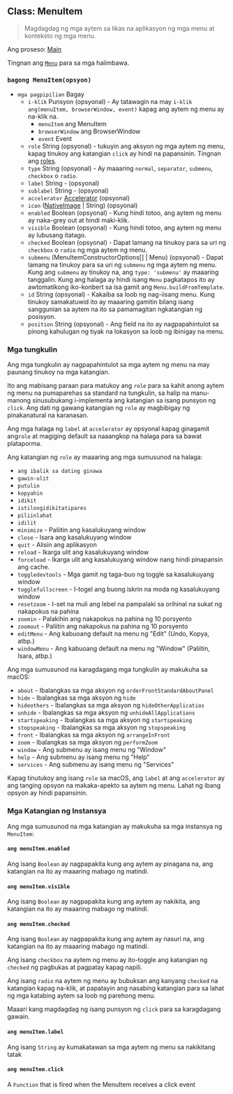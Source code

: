 ## Class: MenuItem

> Magdagdag ng mga aytem sa likas na aplikasyon ng mga menu at konteksto ng mga menu.

Ang proseso: [Main](../glossary.md#main-process)

Tingnan ang [`Menu`](menu.md) para sa mga halimbawa.

### `bagong MenuItem(opsyon)`

* `mga pagpipilian` Bagay 
  * `i-klik` Punsyon (opsyonal) - Ay tatawagin na may `i-klik ang(menuItem, browserWindow, event)` kapag ang aytem ng menu ay na-klik na. 
    * `menuItem` ang MenuItem
    * `browserWindow` ang BrowserWindow
    * `event` Event
  * `role` String (opsyonal) - tukuyin ang aksyon ng mga aytem ng menu, kapag tinukoy ang katangian `click` ay hindi na papansinin. Tingnan ang [roles](#roles).
  * `type` String (opsyonal) - Ay maaaring `normal`, `separator`, `submenu`, `checkbox` o `radio`.
  * `label` String - (opsyonal)
  * `sublabel` String - (opsyonal)
  * `accelerator` [Accelerator](accelerator.md) (opsyonal)
  * `icon` ([NativeImage](native-image.md) | String) (opsyonal)
  * `enabled` Boolean (opsyonal) - Kung hindi totoo, ang aytem ng menu ay naka-grey out at hindi maki-klik.
  * `visible` Boolean (opsyonal) - Kung hindi totoo, ang aytem ng menu ay lubusang itatago.
  * `checked` Boolean (opsyonal) - Dapat lamang na tinukoy para sa uri ng `checkbox` o `radio` ng mga aytem ng menu.
  * `submenu` (MenuItemConstructorOptions[] | Menu) (opsyonal) - Dapat lamang na tinukoy para sa uri ng `submenu` ng mga aytem ng menu. Kung ang `submenu` ay tinukoy na, ang `type: 'submenu'` ay maaaring tanggalin. Kung ang halaga ay hindi isang `Menu` pagkatapos ito ay awtomatikong iko-konbert sa isa gamit ang `Menu.buildFromTemplate`.
  * `id` String (opsyonal) - Kakaiba sa loob ng nag-iisang menu. Kung tinukoy samakatuwid ito ay maaaring gamitin bilang isang sanggunian sa aytem na ito sa pamamagitan ngkatangian ng posisyon.
  * `position` String (opsyonal) - Ang field na ito ay nagpapahintulot sa pinong kahulugan ng tiyak na lokasyon sa loob ng ibinigay na menu.

### Mga tungkulin

Ang mga tungkulin ay nagpapahintulot sa mga aytem ng menu na may paunang tinukoy na mga katangian.

Ito ang mabisang paraan para matukoy ang `role` para sa kahit anong aytem ng menu na pumaparehas sa standard na tungkulin, sa halip na manu-manong sinusubukang i-implementa ang katangian sa isang punsyon ng `click`. Ang dati ng gawang katangian ng `role` ay magbibigay ng pinakanatural na karanasan.

Ang mga halaga ng `label` at `accelerator` ay opsyonal kapag ginagamit ang`role` at magiging default sa naaangkop na halaga para sa bawat plataporma.

Ang katangian ng `role` ay maaaring ang mga sumusunod na halaga:

* `ang ibalik sa dating ginawa`
* `gawin-ulit`
* `putulin`
* `kopyahin`
* `idikit`
* `istilongidikitatipares`
* `piliinlahat`
* `idilit`
* `minimize` - Paliitin ang kasalukuyang window
* `close` - Isara ang kasalukuyang window
* `quit` - Alisin ang aplikasyon
* `reload` - Ikarga ulit ang kasalukuyang window
* `forceload` - Ikarga ulit ang kasalukuyang window nang hindi pinapansin ang cache.
* `toggledevtools` - Mga gamit ng taga-buo ng toggle sa kasalukuyang window
* `togglefullscreen` - I-togel ang buong iskrin na moda ng kasalukuyang window
* `resetzoom` - I-set na muli ang lebel na pampalaki sa orihinal na sukat ng nakapokus na pahina
* `zoomin` - Palakihin ang nakapokus na pahina ng 10 porsyento
* `zoomout` - Paliitin ang nakapokus na pahina ng 10 porsyento
* `editMenu` - Ang kabuoang default na menu ng "Edit" (Undo, Kopya, atbp.)
* `windowMenu` - Ang kabuoang default na menu ng "Window" (Paliitin, Isara, atbp.)

Ang mga sumusunod na karagdagang mga tungkulin ay makukuha sa macOS:

* `about` - Ibalangkas sa mga aksyon ng `orderFrontStandardAboutPanel`
* `hide` - Ibalangkas sa mga aksyon ng `hide`
* `hideothers` - Ibalangkas sa mga aksyon ng `hideOtherApplicatios`
* `unhide` - Ibalangkas sa mga aksyon ng `unhideAllApplications`
* `startspeaking` - Ibalangkas sa mga aksyon ng `startspeaking`
* `stopspeaking` - Ibalangkas sa mga aksyon ng `stopspeaking`
* `front` - Ibalangkas sa mga aksyon ng `arrangeInFront`
* `zoom` - Ibalangkas sa mga aksyon ng `performZoom`
* `window` - Ang submenu ay isang menu ng "Window"
* `help` - Ang submenu ay isang menu ng "Help"
* `services` - Ang submenu ay isang menu ng "Services"

Kapag tinutukoy ang isang `role` sa macOS, ang `label` at ang `accelerator` ay ang tanging opsyon na makaka-apekto sa aytem ng menu. Lahat ng ibang opsyon ay hindi papansinin.

### Mga Katangian ng Instansya

Ang mga sumusunod na mga katangian ay makukuha sa mga instansya ng `MenuItem`:

#### `ang menuItem.enabled`

Ang isang `Boolean` ay nagpapakita kung ang aytem ay pinagana na, ang katangian na ito ay maaaring mabago ng matindi.

#### `ang menuItem.visible`

Ang isang `Boolean` ay nagpapakita kung ang aytem ay nakikita, ang katangian na ito ay maaaring mabago ng matindi.

#### `ang menuItem.checked`

Ang isang `Boolean` ay nagpapakita kung ang aytem ay nasuri na, ang katangian na ito ay maaaring mabago ng matindi.

Ang isang `checkbox` na aytem ng menu ay ito-toggle ang katangian ng `checked` ng pagbukas at pagpatay kapag napili.

Ang isang `radio` na aytem ng menu ay bubuksan ang kanyang `checked` na katangian kapag na-klik, at papatayin ang nasabing katangian para sa lahat ng mga katabing aytem sa loob ng parehong menu.

Maaari kang magdagdag ng isang punsyon ng `click` para sa karagdagang gawain.

#### `ang menuItem.label`

Ang isang `String` ay kumakatawan sa mga aytem ng menu sa nakikitang tatak

#### `ang menuItem.click`

A `Function` that is fired when the MenuItem receives a click event